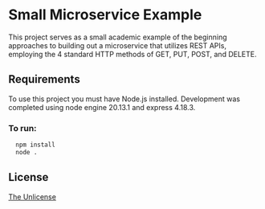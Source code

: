 # Small Microservice Example

This project serves as a small academic example of the beginning approaches to building out a microservice that utilizes REST APIs, employing the 4 standard HTTP methods of GET, PUT, POST, and DELETE.


## Requirements

To use this project you must have Node.js installed. Development was completed using node engine 20.13.1 and express 4.18.3.

### To run:
```bash
  npm install
  node .
```


## License

[The Unlicense](https://choosealicense.com/licenses/unlicense/)